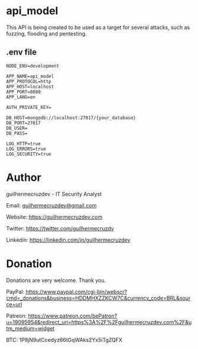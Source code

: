 # api_model
This API is being created to be used as a target for several attacks, such as fuzzing, flooding and pentesting.

## .env file

```
NODE_ENV=development

APP_NAME=api_model
APP_PROTOCOL=http
APP_HOST=localhost
APP_PORT=8080
APP_LANG=en

AUTH_PRIVATE_KEY=

DB_HOST=mongodb://localhost:27017/{your_database}
DB_PORT=27017
DB_USER=
DB_PASS=

LOG_HTTP=true
LOG_ERRORS=true
LOG_SECURITY=true
```

# Author

guilhermecruzdev - IT Security Analyst

Email: guilhermecruzdev@gmail.com

Website: https://guilhermecruzdev.com

Twitter: https://twitter.com/guilhermecruzdv

Linkedin: https://linkedin.com/in/guilhermecruzdev

# Donation

Donations are very welcome. Thank you.

PayPal: https://www.paypal.com/cgi-bin/webscr?cmd=_donations&business=HDDMHXZZKCW7C&currency_code=BRL&source=url

Patreon: https://www.patreon.com/bePatron?u=19095954&redirect_uri=https%3A%2F%2Fguilhermecruzdev.com%2F&utm_medium=widget

BTC: 1P9jN9utCcedyz66tGqWAks2Yx5iTgZQFX
